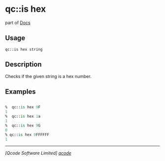 qc::is hex
==========

part of [Docs](../index.md)

Usage
-----
`qc::is hex string`

Description
-----------
Checks if the given string is a hex number.

Examples
--------
```tcl

%  qc::is hex 9F
1
%  qc::is hex 1a
1
%  qc::is hex 9G
0
% qc::is hex 9FFFFFF
1
```

----------------------------------
*[Qcode Software Limited] [qcode]*

[qcode]: http://www.qcode.co.uk "Qcode Software"

